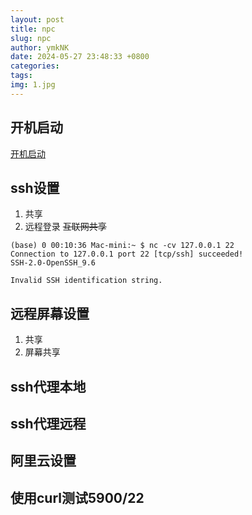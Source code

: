 ```yaml
---
layout: post
title: npc
slug: npc
author: ymkNK
date: 2024-05-27 23:48:33 +0800
categories: 
tags: 
img: 1.jpg
---
```


## 开机启动
[开机启动](https://ehang-io.github.io/nps/#/use?id=%e6%b3%a8%e5%86%8c%e5%88%b0%e7%b3%bb%e7%bb%9f%e6%9c%8d%e5%8a%a1%e5%bc%80%e6%9c%ba%e5%90%af%e5%8a%a8%e3%80%81%e5%ae%88%e6%8a%a4%e8%bf%9b%e7%a8%8b)


## ssh设置
1. 共享
2. 远程登录  ~~互联网共享~~

```shell
(base) 0 00:10:36 Mac-mini:~ $ nc -cv 127.0.0.1 22
Connection to 127.0.0.1 port 22 [tcp/ssh] succeeded!
SSH-2.0-OpenSSH_9.6

Invalid SSH identification string.
```


## 远程屏幕设置

1. 共享
2. 屏幕共享


## ssh代理本地



## ssh代理远程



## 阿里云设置



## 使用curl测试5900/22

